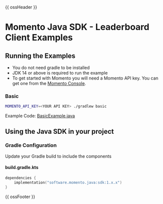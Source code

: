 {{ ossHeader }}

# Momento Java SDK - Leaderboard Client Examples

## Running the Examples

- You do not need gradle to be installed
- JDK 14 or above is required to run the example
- To get started with Momento you will need a Momento API key. You can get one from the
  [Momento Console](https://console.gomomento.com).

### Basic

```bash
MOMENTO_API_KEY=<YOUR API KEY> ./gradlew basic
```

Example Code: [BasicExample.java](src/main/java/momento/client/example/BasicExample.java)

## Using the Java SDK in your project

### Gradle Configuration

Update your Gradle build to include the components

#### build.gradle.kts

```kotlin
dependencies {
    implementation("software.momento.java:sdk:1.x.x")
}
```

{{ ossFooter }}
